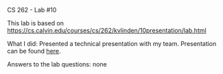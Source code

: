 CS 262 - Lab #10

This lab is based on https://cs.calvin.edu/courses/cs/262/kvlinden/10presentation/lab.html

What I did: Presented a technical presentation with my team. Presentation can be found [here](https://docs.google.com/presentation/d/1m0fhwzRCH2deaIklPpaPYZl2KVzzBHF-Wcmb4jLs71s/edit#slide=id.p).

Answers to the lab questions: none
